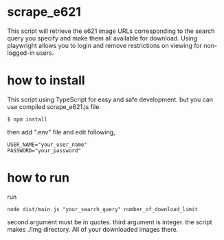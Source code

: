 # scrape_e621

This script will retrieve the e621 image URLs corresponding to the search query you specify and make them all available for download. Using playwright allows you to login and remove restrictions on viewing for non-logged-in users.

# how to install

This script using TypeScript for easy and safe development. but you can use compiled scrape_e621.js file.

```
$ npm install
```
then add ".env" file and edit following,

```
USER_NAME="your_user_name"
PASSWORD="your_password"
```

# how to run
run

```
node dist/main.js "your_search_query" number_of_download_limit
```

second argument must be in quotes. third argument is integer.
the script makes ./img directory. All of your downloaded images there.
